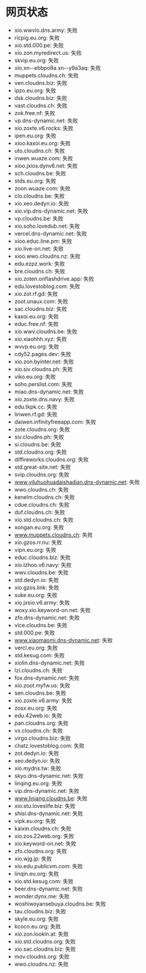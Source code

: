 # 网页状态
- xio.wwvio.dns.army: 失败
- ricpig.eu.org: 失败
- xio.std.000.pe: 失败
- xio.zon.myredirect.us: 失败
- skvip.eu.org: 失败
- xio.xn--ebbpo8a.xn--y9a3aq: 失败
- muppets.cloudns.ch: 失败
- ven.cloudns.biz: 失败
- ipzo.eu.org: 失败
- dsk.cloudns.biz: 失败
- vast.cloudns.ch: 失败
- zok.free.nf: 失败
- vp.dns-dynamic.net: 失败
- xio.zoxte.v6.rocks: 失败
- ipen.eu.org: 失败
- xioo.kaxoi.eu.org: 失败
- uto.cloudns.ch: 失败
- inwen.wuaze.com: 失败
- xioo.jxios.dynv6.net: 失败
- sch.cloudns.be: 失败
- stds.eu.org: 失败
- zoon.wuaze.com: 失败
- clo.cloudns.be: 失败
- xio.xeo.dedyn.io: 失败
- xio.vip.dns-dynamic.net: 失败
- vp.cloudns.be: 失败
- xio.soho.lovedub.net: 失败
- vercel.dns-dynamic.net: 失败
- xioo.educ.line.pm: 失败
- xio.live-on.net: 失败
- xioo.wwo.cloudns.nz: 失败
- edu.ezpz.work: 失败
- bre.cloudns.ch: 失败
- xio.zoten.onflashdrive.app: 失败
- edu.lovestoblog.com: 失败
- xio.zot.rf.gd: 失败
- zoot.unaux.com: 失败
- sac.cloudns.biz: 失败
- kaxoi.eu.org: 失败
- educ.free.nf: 失败
- xio.wwv.cloudns.be: 失败
- xio.xiaohhh.xyz: 失败
- wvvp.eu.org: 失败
- cdy52.pages.dev: 失败
- xio.zon.byinter.net: 失败
- xio.siv.cloudns.ph: 失败
- viko.eu.org: 失败
- soho.perslist.com: 失败
- miao.dns-dynamic.net: 失败
- xio.zoxte.dns.navy: 失败
- edu.tkpk.cc: 失败
- linwen.rf.gd: 失败
- daiwen.infinityfreeapp.com: 失败
- zote.cloudns.org: 失败
- siv.cloudns.ph: 失败
- si.cloudns.be: 失败
- std.cloudns.org: 失败
- diffireworks.cloudns.org: 失败
- std.great-site.net: 失败
- svip.cloudns.org: 失败
- www.yiluhuohuadaishadian.dns-dynamic.net: 失败
- wwo.cloudns.ch: 失败
- kenelm.cloudns.ch: 失败
- cdue.cloudns.ch: 失败
- duf.cloudns.ch: 失败
- xio.std.cloudns.ch: 失败
- xongan.eu.org: 失败
- www.muppets.cloudns.ch: 失败
- xio.gzos.rr.nu: 失败
- vipn.eu.org: 失败
- educ.cloudns.biz: 失败
- xio.lzhoo.v6.navy: 失败
- wwv.cloudns.be: 失败
- std.dedyn.io: 失败
- xio.gzos.link: 失败
- suke.eu.org: 失败
- xio.jxsio.v6.army: 失败
- woxy.xio.keyword-on.net: 失败
- zfo.dns-dynamic.net: 失败
- vice.cloudns.be: 失败
- std.000.pe: 失败
- www.xiaomaomi.dns-dynamic.net: 失败
- vercl.eu.org: 失败
- std.kesug.com: 失败
- xiolin.dns-dynamic.net: 失败
- lzi.cloudns.ch: 失败
- fox.dns-dynamic.net: 失败
- xio.zoot.myfw.us: 失败
- sen.cloudns.be: 失败
- xio.zoxte.v6.army: 失败
- zosx.eu.org: 失败
- edu.42web.io: 失败
- pan.cloudns.org: 失败
- vx.cloudns.ch: 失败
- virgo.cloudns.biz: 失败
- chatz.lovestoblog.com: 失败
- zot.dedyn.io: 失败
- xeo.dedyn.io: 失败
- xio.mydns.tw: 失败
- skyo.dns-dynamic.net: 失败
- linqing.eu.org: 失败
- vip.dns-dynamic.net: 失败
- www.liniang.cloudns.be: 失败
- xio.stu.loveslife.biz: 失败
- shisi.dns-dynamic.net: 失败
- vipk.eu.org: 失败
- kaixin.cloudns.ch: 失败
- xio.zos.22web.org: 失败
- xio.keyword-on.net: 失败
- zfo.cloudns.org: 失败
- xio.wjg.jp: 失败
- xio.edu.publicvm.com: 失败
- linqin.eu.org: 失败
- xio.std.kesug.com: 失败
- beer.dns-dynamic.net: 失败
- wonder.dynx.me: 失败
- woshiwoyansebuya.cloudns.be: 失败
- tau.cloudns.biz: 失败
- skyle.eu.org: 失败
- kcoco.eu.org: 失败
- xio.zon.lookin.at: 失败
- xio.std.cloudns.org: 失败
- xio.sac.cloudns.biz: 失败
- mov.cloudns.org: 失败
- wwo.cloudns.nz: 失败
